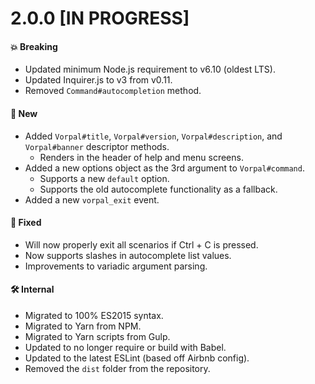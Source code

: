 # 2.0.0 [IN PROGRESS]
#### 💥 Breaking
* Updated minimum Node.js requirement to v6.10 (oldest LTS).
* Updated Inquirer.js to v3 from v0.11.
* Removed `Command#autocompletion` method.

#### 🚀 New
* Added `Vorpal#title`, `Vorpal#version`, `Vorpal#description`, and `Vorpal#banner` descriptor methods.
  * Renders in the header of help and menu screens.
* Added a new options object as the 3rd argument to `Vorpal#command`.
  * Supports a new `default` option.
  * Supports the old autocomplete functionality as a fallback.
* Added a new `vorpal_exit` event.

#### 🐞 Fixed
* Will now properly exit all scenarios if Ctrl + C is pressed.
* Now supports slashes in autocomplete list values.
* Improvements to variadic argument parsing.

#### 🛠 Internal
* Migrated to 100% ES2015 syntax.
* Migrated to Yarn from NPM.
* Migrated to Yarn scripts from Gulp.
* Updated to no longer require or build with Babel.
* Updated to the latest ESLint (based off Airbnb config).
* Removed the `dist` folder from the repository.
